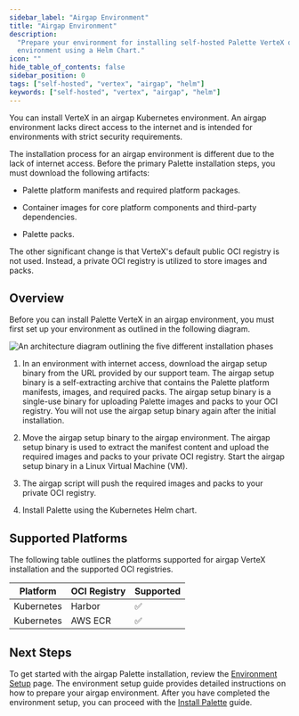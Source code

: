 ```yaml
---
sidebar_label: "Airgap Environment"
title: "Airgap Environment"
description:
  "Prepare your environment for installing self-hosted Palette VerteX on a Kubernetes cluster in an airgapped
  environment using a Helm Chart."
icon: ""
hide_table_of_contents: false
sidebar_position: 0
tags: ["self-hosted", "vertex", "airgap", "helm"]
keywords: ["self-hosted", "vertex", "airgap", "helm"]
---
```


You can install VerteX in an airgap Kubernetes environment. An airgap environment lacks direct access to the internet
and is intended for environments with strict security requirements.

The installation process for an airgap environment is different due to the lack of internet access. Before the primary
Palette installation steps, you must download the following artifacts:

- Palette platform manifests and required platform packages.

- Container images for core platform components and third-party dependencies.

- Palette packs.

The other significant change is that VerteX's default public OCI registry is not used. Instead, a private OCI registry
is utilized to store images and packs.

## Overview

Before you can install Palette VerteX in an airgap environment, you must first set up your environment as outlined in
the following diagram.

![An architecture diagram outlining the five different installation phases](/enterprise-version_air-gap-repo_k8s-points-overview-order-diagram.webp)

1. In an environment with internet access, download the airgap setup binary from the URL provided by our support team.
   The airgap setup binary is a self-extracting archive that contains the Palette platform manifests, images, and
   required packs. The airgap setup binary is a single-use binary for uploading Palette images and packs to your OCI
   registry. You will not use the airgap setup binary again after the initial installation.

2. Move the airgap setup binary to the airgap environment. The airgap setup binary is used to extract the manifest
   content and upload the required images and packs to your private OCI registry. Start the airgap setup binary in a
   Linux Virtual Machine (VM).

3. The airgap script will push the required images and packs to your private OCI registry.

4. Install Palette using the Kubernetes Helm chart.

## Supported Platforms

The following table outlines the platforms supported for airgap VerteX installation and the supported OCI registries.

| **Platform** | **OCI Registry** | **Supported** |
| ------------ | ---------------- | ------------- |
| Kubernetes   | Harbor           | ✅            |
| Kubernetes   | AWS ECR          | ✅            |

## Next Steps

To get started with the airgap Palette installation, review the [Environment Setup](./environment-setup.md) page. The
environment setup guide provides detailed instructions on how to prepare your airgap environment. After you have
completed the environment setup, you can proceed with the [Install Palette](../../install/airgap.md) guide.
